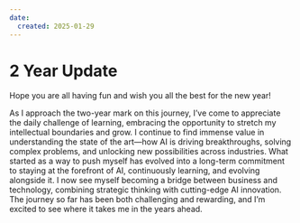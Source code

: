 ```yaml
---
date:
  created: 2025-01-29
---
```


# 2 Year Update

Hope you are all having fun and wish you all the best for the new year!

<!-- more -->
As I approach the two-year mark on this journey, I’ve come to appreciate the daily challenge of learning, embracing the opportunity to stretch my intellectual boundaries and grow. I continue to find immense value in understanding the state of the art—how AI is driving breakthroughs, solving complex problems, and unlocking new possibilities across industries. What started as a way to push myself has evolved into a long-term commitment to staying at the forefront of AI, continuously learning, and evolving alongside it. I now see myself becoming a bridge between business and technology, combining strategic thinking with cutting-edge AI innovation. The journey so far has been both challenging and rewarding, and I’m excited to see where it takes me in the years ahead.